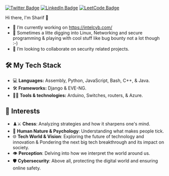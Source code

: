 
[![Twitter Badge](https://img.shields.io/badge/-Twitter-1DA1F2?style=flat&logo=Twitter&logoColor=white)](https://www.x.com/sharifdanish_/)
[![LinkedIn Badge](https://img.shields.io/badge/-LinkedIn-0077B5?style=flat&logo=LinkedIn&logoColor=white)](https://www.linkedin.com/in/sharif-danish-b5003220a/)
[![LeetCode Badge](https://img.shields.io/badge/-LeetCode-FFA116?style=flat&logo=LeetCode&logoColor=white)](https://leetcode.com/sharifkhan96/)




Hi there, I'm Sharif 👋

- 🔭 I’m currently working on https://intelcyb.com/
- 🌱 Sometimes a litte digging into Linux, Networking and secure programming & playing with cool stuff like bug bounty not a lot though :-)
- 👯 I’m looking to collaborate on security related projects.

## 🛠️ My Tech Stack

- 💻 **Languages:** Assembly, Python, JavaScript, Bash, C++, & Java.
- 🛠️ **Frameworks:** Django & EVE-NG.
- 🧑‍💻  **Tools & technologies:** Arduino, Switches, routers, & Azure.
  
## 🔧 Interests
- ♟️⚔️ **Chess**: Analyzing strategies and how it sharpens one's mind.
- 🧠 **Human Nature & Psychology**: Understanding what makes people tick.
- 🌐 **Tech World & Vision**: Exploring the future of technology and innovation & Pondering the next big tech breakthrough and its impact on society.
- 👁️ **Perception**: Delving into how we interpret the world around us.
- 🛡️ **Cybersecurity**: Above all, protecting the digital world and ensuring online safety.
  
